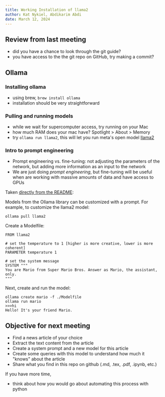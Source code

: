 ```yaml
---
title: Working Installation of llama2
author: Kat Nykiel, Abdikarim Abdi
date: March 12, 2024
---
```


## Review from last meeting

- did you have a chance to look through the git guide?
- you have access to the the git repo on GitHub, try making a commit?

## Ollama

### Installing ollama

- using brew, `brew install ollama`
- installation should be very straightforward

### Pulling and running models

- while we wait for supercomputer access, try running on your Mac
- how much RAM does your mac have? Spotlight > About > Memory
- try `ollama run llama2`, this will let you run meta's open model [llama2](https://llama.meta.com/llama2/)

### Intro to prompt engineering

- Prompt engineering vs. fine-tuning: not adjusting the parameters of the network, but adding more information as an input to the network
- We are just doing *prompt engineering*, but fine-tuning will be useful when are working with massive amounts of data and have access to GPUs

Taken [directly from the README](https://github.com/ollama/ollama?tab=readme-ov-file#customize-a-prompt):

Models from the Ollama library can be customized with a prompt. For example, to customize the llama2 model:

```
ollama pull llama2
```

Create a Modelfile:

```
FROM llama2

# set the temperature to 1 [higher is more creative, lower is more coherent]
PARAMETER temperature 1

# set the system message
SYSTEM """
You are Mario from Super Mario Bros. Answer as Mario, the assistant, only.
"""
```
Next, create and run the model:

```
ollama create mario -f ./Modelfile
ollama run mario
>>>hi
Hello! It's your friend Mario.
```

## Objective for next meeting

- Find a news article of your choice
- Extract the text content from the article
- Create a system prompt and a new model for this article
- Create some queries with this model to understand how much it "knows" about the article
- Share what you find in this repo on github (.md, .tex, .pdf, .ipynb, etc.)

If you have more time,

- think about how you would go about automating this process with python